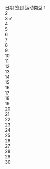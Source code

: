 日期	签到	运动类型
1		
2		
3		✔	
4		
5		
6		
7		
8		
9		
10		
11		
12		
13		
14		
15		
16		
17		
18		
19		
20		
21		
22		
23		
24		
25	
26		
27		
28		
29	
30	
